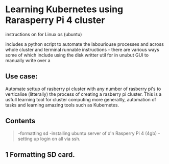 # Learning Kubernetes using Rarasperry Pi 4  cluster 
instructions on for Linux os (ubuntu)

includes a python script to automate the labouriouse processes and across whole cluster and terminal runnable instructions - there are various ways some of which include using the disk writter util for in unubut GUI to manually write over a

## Use case:

Automate settup of rasberry pi cluster with any number of rasberry pi's to verticalise (litterally) the process of creating a rasberry pi cluster. This is a usfull learning tool for cluster computing more generallly, automation of tasks and learning amazing tools such as Kubernetes. 

## Contents

> -formatting sd
> -installing ubuntu server of x'n Rasperry Pi 4 (4gb)
> -setting up login on all via ssh.

## 1  Formatting SD card.





